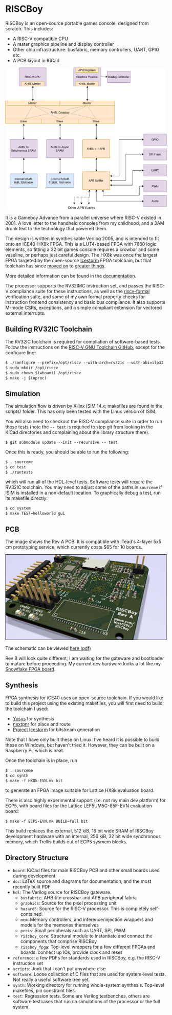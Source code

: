 RISCBoy
=======

RISCBoy is an open-source portable games console, designed from scratch. This includes:

- A RISC-V compatible CPU
- A raster graphics pipeline and display controller
- Other chip infrastructure: busfabric, memory controllers, UART, GPIO etc.
- A PCB layout in KiCad

![](doc/diagrams/system_arch.png)

It is a Gameboy Advance from a parallel universe where RISC-V existed in 2001. A love letter to the handheld consoles from my childhood, and a 3AM drunk text to the technology that powered them.

The design is written in synthesisable Verilog 2005, and is intended to fit onto an iCE40-HX8k FPGA. This is a LUT4-based FPGA with 7680 logic elements, so fitting a 32 bit games console requires a crowbar and some vaseline, or perhaps just careful design. The HX8k was once the largest FPGA targeted by the open-source [Icestorm](http://www.clifford.at/icestorm/) FPGA toolchain, but that toolchain has since [moved on](https://github.com/SymbiFlow/prjtrellis) to [greater things](https://github.com/SymbiFlow/prjxray).

More detailed information can be found in the [documentation](doc/riscboy_doc.pdf).

The processor supports the RV32IMC instruction set, and passes the RISC-V compliance suite for these instructions, as well as the [riscv-formal](https://github.com/SymbioticEDA/riscv-formal) verification suite, and some of my own formal property checks for instruction frontend consistency and basic bus compliance. It also supports M-mode CSRs, exceptions, and a simple compliant extension for vectored external interrupts.

Building RV32IC Toolchain
-------------------------

The RV32IC toolchain is required for compilation of software-based tests. Follow the instructions on the [RISC-V GNU Toolchain GitHub](https://github.com/riscv/riscv-gnu-toolchain), except for the configure line:

```
$ ./configure --prefix=/opt/riscv --with-arch=rv32ic --with-abi=ilp32
$ sudo mkdir /opt/riscv
$ sudo chown $(whoami) /opt/riscv
$ make -j $(nproc)
```

Simulation
----------

The simulation flow is driven by Xilinx ISIM 14.x; makefiles are found in the scripts/ folder. This has only been tested with the Linux version of ISIM.

You will also need to checkout the RISC-V compliance suite in order to run these tests (note the `-- test` is required to stop git from looking in the KiCad directories and complaining about the library structure there).

```
$ git submodule update --init --recursive -- test
```

Once this is ready, you should be able to run the following:

```
$ . sourceme
$ cd test
$ ./runtests
```

which will run all of the HDL-level tests. Software tests will require the RV32IC toolchain. You may need to adjust some of the paths in `sourceme` if ISIM is installed in a non-default location. To graphically debug a test, run its makefile directly:

```
$ cd system
$ make TEST=helloworld gui
```

PCB
---

The image shows the Rev A PCB. It is compatible with iTead's 4-layer 5x5 cm prototyping service, which currently costs $65 for 10 boards.

![](board/board_render01.jpg)

The schematic can be viewed [here (pdf)](board/fpgaboy.pdf)

Rev B will look quite different; I am waiting for the gateware and bootloader to mature before proceeding. My current dev hardware looks a lot like my [Snowflake FPGA board](https://github.com/Wren6991/Snowflake-FPGA).

Synthesis
---------

FPGA synthesis for iCE40 uses an open-source toolchain. If you would like to build this project using the existing makefiles, you will first need to build the toolchain I used:

- [Yosys](https://github.com/yosyshq/yosys) for synthesis
- [nextpnr](https://github.com/YosysHQ/nextpnr) for place and route
- [Project Icestorm](http://www.clifford.at/icestorm/) for bitstream generation

Note that I have only built these on Linux. I've heard it is possible to build these on Windows, but haven't tried it. However, they can be built on a Raspberry Pi, which is neat.

Once the toolchain is in place, run

```
$ . sourceme
$ cd synth
$ make -f HX8k-EVN.mk bit
```

to generate an FPGA image suitable for Lattice HX8k evaluation board.

There is also highly experimental support (i.e. not my main dev platform) for ECP5, with board files for the Lattice LEF5UM5G-85F-EVN evaluation board:

```
$ make -f ECP5-EVN.mk BUILD=full bit
```

This build replaces the external, 512 kiB, 16 bit wide SRAM of RISCBoy development hardware with an internal, 256 kiB, 32 bit wide synchronous memory, which Trellis builds out of ECP5 sysmem blocks.

Directory Structure
-------------------

- `board`: KiCad files for main RISCBoy PCB and other small boards used during development
- `doc`: LaTeX source and diagrams for documentation, and the most recently built PDF
- `hdl`: The Verilog source for RISCBoy gateware.
	- `busfabric`: AHB-lite crossbar and APB peripheral fabric
	- `graphics`: Source for the pixel processing unit
	- `hazard5`: Source for the RISC-V processor. This is completely self-contained.
	- `mem`: Memory controllers, and inference/injection wrappers and models for the memories themselves
	- `peris`: Small peripherals such as UART, SPI, PWM
	- `riscboy_core`: Structural module to instantiate and connect the components that comprise RISCBoy
	- `riscboy_fpga`: Top-level wrappers for a few different FPGAs and boards: connect up IOs, provide clock and reset
- `reference`: a few PDFs for standards used in RISCBoy, e.g. the RISC-V instruction set
- `scripts`: Junk that I can't put anywhere else
- `software`: Loose collection of C files that are used for system-level tests. Not really a useful software tree yet.
- `synth`: Working directory for running whole-system synthesis. Top-level makefiles, pin constraint files.
- `test`: Regression tests. Some are Verilog testbenches, others are software testcases that run on simulations of the processor or the full system.
